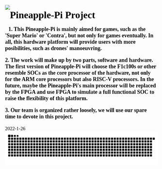 <img align="left" src="https://s4.ax1x.com/2022/02/11/Hah5Xd.png"></img>
## <left><font size=6 color="black" face="微软雅黑">**Pineapple-Pi Project**</font>
&ensp;
<text><left><font size=4 color="black" face="微软雅黑">
**1. This Pineapple-Pi is mainly aimed for games, such as the 'Super Mario' or 'Contra', but not only for games eventually. In all, this hardware platform will provide users with more posibilities, such as drones' manoeuvring.**

**2. The work will make up by two parts, software and hardware. The first version of Pineapple-Pi will choose the F1c100s or other resemble SOCs as the core processor of the hardware, not only for the ARM core processors but also RISC-V processors. In the future, maybe the Pineapple-Pi's main processor will be replaced by the FPGA and use FPGA to simulate a full functional SOC to raise the flexibility of this platform.**

**3. Our team is organized rather loosely, we will use our spare time to devote in this project.**

</font>
</text>
<font size=3 color="black" face="微软雅黑">2022-1-26</font>

<img align="center" src="https://raw.githubusercontent.com/plexpt/plexpt/snake/github-snake.svg">
